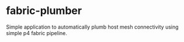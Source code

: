# fabric-plumber
Simple application to automatically plumb host mesh connectivity using simple p4 fabric pipeline.
